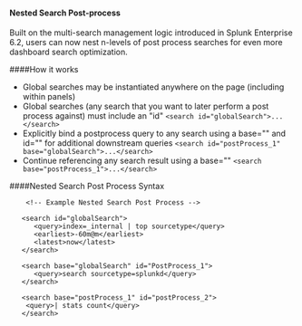 
#### Nested Search Post-process

Built on the multi-search management logic introduced in Splunk Enterprise 6.2, users can now nest n-levels of post process searches for even more dashboard search optimization.

####How it works
* Global searches may be instantiated anywhere on the page (including within panels)
* Global searches (any search that you want to later perform a post process against) must include an "id" `<search id="globalSearch">...</search>`
* Explicitly bind a postprocess query to any search using a base="" and id="" for additional downstream queries `<search id="postProcess_1" base="globalSearch">...</search>`
* Continue referencing any search result using a base="" `<search base="postProcess_1">...</search>`

####Nested Search Post Process Syntax


```
	<!-- Example Nested Search Post Process -->
	
   <search id="globalSearch">
      <query>index=_internal | top sourcetype</query>
      <earliest>-60m@m</earliest>
      <latest>now</latest>
   </search>

   <search base="globalSearch" id="PostProcess_1">
      <query>search sourcetype=splunkd</query>
   </search>

   <search base="postProcess_1" id="postProcess_2">
    <query>| stats count</query>
   </search>
```